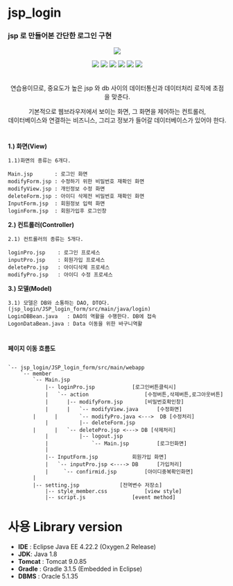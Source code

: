     

# jsp_login
<h3> jsp 로 만들어본 간단한 로그인 구현 </h3>


<p align="center">
<img src="https://user-images.githubusercontent.com/103496262/163549112-ff4f4ff9-a2e1-4b62-bef9-3687842165e8.gif">
</p>

<div align=center> 
   	<img src="https://img.shields.io/badge/java-007396?style=for-the-badge&logo=java&logoColor=white"> 
   	<img src="https://img.shields.io/badge/html5-E34F26?style=for-the-badge&logo=html5&logoColor=white"> 
	<img src="https://img.shields.io/badge/css-1572B6?style=for-the-badge&logo=css3&logoColor=white"> 
 	<img src="https://img.shields.io/badge/javascript-F7DF1E?style=for-the-badge&logo=javascript&logoColor=black"> 
	<img src="https://img.shields.io/badge/oracle-F80000?style=for-the-badge&logo=oracle&logoColor=white">
	<img src="https://img.shields.io/badge/eclipse-IDE-F7DF1E?style=for-the-badge&logo=eclipse&logoColor=black">
	
</div>
<br><br>

<div align=center> 
연습용이므로, 중요도가 높은 jsp 와 db 사이의 데이터통신과 데이터처리 로직에 초점을 맞춘다.

기본적으로 웹브라우저에서 보이는 화면, 그 화면을 제어하는 컨트롤러,<br>
데이터베이스와 연결하는 비즈니스, 그리고 정보가 들어갈 데이터베이스가 있어야 한다.
</div>

#
**1.) 화면(View)**

	1.1)화면의 종류는 6개다.

	Main.jsp       : 로그인 화면
	modifyForm.jsp : 수정하기 위한 비밀번호 재확인 화면
	modifyView.jsp : 개인정보 수정 화면
	deleteForm.jsp : 아이디 삭제전 비밀번호 재확인 화면  
	InputForm.jsp  : 회원정보 입력 화면
	loginForm.jsp  : 회원가입후 로그인창 

**2.) 컨트롤러(Controller)**

	2.1) 컨트롤러의 종류는 5개다.
	
	loginPro.jsp	: 로그인 프로세스
	inputPro.jsp	: 회원가입 프로세스
	deletePro.jsp	: 아이디삭제 프로세스
	modifyPro.jsp	: 아이디 수정 프로세스

**3.) 모델(Model)**

	3.1) 모델은 DB와 소통하는 DAO, DTO다.
	(jsp_login/JSP_login_form/src/main/java/login)
	LoginDBBean.java   : DAO의 역활을 수행한다. DB에 접속
	LogonDataBean.java : Data 이동을 위한 바구니역활






#
**페이지 이동 흐름도** 
```

`-- jsp_login/JSP_login_form/src/main/webapp
	`-- member
	    `-- Main.jsp 
	        |-- loginPro.jsp			[로그인버튼클릭시]
	        |   `-- action      			[수정버튼,삭제버튼,로그아웃버튼]
	        |      |-- modifyForm.jsp		[비밀번호확인창]
	        |      |   `-- modifyView.java		[수정화면]
		|	   |	   `-- modifyPro.java <--->  DB [수정처리]        
	        |      	   |-- deleteForm.jsp 
		|	   |   `-- deletePro.jsp <---> DB [삭제처리]
	        |          |-- logout.jsp
	        |              `-- Main.jsp 		[로그인화면]
	        |              
	        |-- InputForm.jsp 			회원가입 화면]
	        |   `-- inputPro.jsp <----> DB 		[가입처리]
	        |     `-- confirmid.jsp			[아이디중복확인화면]
		| 
	 	|-- setting.jsp 			[전역변수 저장소]
	        |-- style_member.css			[view style]
	        |-- script.js				[event method]

```
	
# 사용 Library version
	
-   **IDE**  : Eclipse Java EE 4.22.2 (Oxygen.2 Release)
-   **JDK**: Java 1.8
-   **Tomcat**  : Tomcat 9.0.85
-   **Gradle**  : Gradle 3.1.5 (Embedded in Eclipse)
-   **DBMS**  : Oracle 5.1.35
